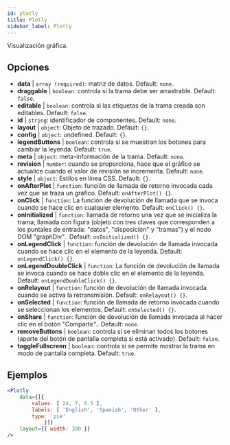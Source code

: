 ```yaml
---
id: plotly 
title: Plotly
sidebar_label: Plotly
---
```


Visualización gráfica.

## Opciones

* __data__ | `array (required)`: matriz de datos. Default: `none`.
* __draggable__ | `boolean`: controla si la trama debe ser arrastrable. Default: `false`.
* __editable__ | `boolean`: controla si las etiquetas de la trama creada son editables. Default: `false`.
* __id__ | `string`: identificador de componentes. Default: `none`.
* __layout__ | `object`: Objeto de trazado. Default: `{}`.
* __config__ | `object`: undefined. Default: `{}`.
* __legendButtons__ | `boolean`: controla si se muestran los botones para cambiar la leyenda. Default: `true`.
* __meta__ | `object`: meta-información de la trama. Default: `none`.
* __revision__ | `number`: cuando se proporciona, hace que el gráfico se actualice cuando el valor de revisión se incrementa. Default: `none`.
* __style__ | `object`: Estilos en línea CSS. Default: `{}`.
* __onAfterPlot__ | `function`: función de llamada de retorno invocada cada vez que se traza un gráfico. Default: `onAfterPlot() {}`.
* __onClick__ | `function`: La función de devolución de llamada que se invoca cuando se hace clic en cualquier elemento. Default: `onClick() {}`.
* __onInitialized__ | `function`: llamada de retorno una vez que se inicializa la trama; llamada con figura (objeto con tres claves que corresponden a los puntales de entrada: "datos", "disposición" y "tramas") y el nodo DOM "graphDiv".. Default: `onInitialized() {}`.
* __onLegendClick__ | `function`: función de devolución de llamada invocada cuando se hace clic en el elemento de la leyenda. Default: `onLegendClick() {}`.
* __onLegendDoubleClick__ | `function`: La función de devolución de llamada se invoca cuando se hace doble clic en el elemento de la leyenda. Default: `onLegendDoubleClick() {}`.
* __onRelayout__ | `function`: función de devolución de llamada invocada cuando se activa la retransmisión. Default: `onRelayout() {}`.
* __onSelected__ | `function`: función de llamada de retorno invocada cuando se seleccionan los elementos. Default: `onSelected() {}`.
* __onShare__ | `function`: función de devolución de llamada invocada al hacer clic en el botón "Compartir".. Default: `none`.
* __removeButtons__ | `boolean`: controla si se eliminan todos los botones (aparte del botón de pantalla completa si está activado). Default: `false`.
* __toggleFullscreen__ | `boolean`: controla si se permite mostrar la trama en modo de pantalla completa. Default: `true`.


## Ejemplos

```jsx live
<Plotly
    data={[{
        values: [ 24, 7, 0.5 ],
        labels: [ 'English', 'Spanish', 'Other' ],
        type: 'pie'
            }]}
    layout={{ width: 300 }}
/>
```

